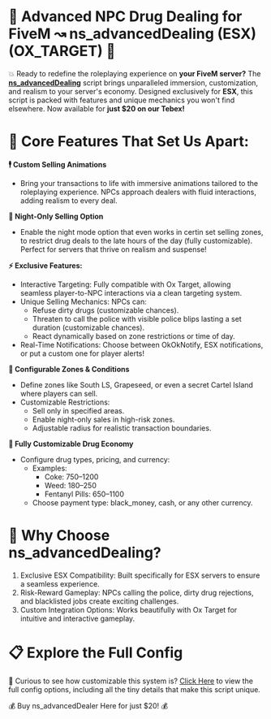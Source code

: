 # **💊 Advanced NPC Drug Dealing for FiveM ↝ ns_advancedDealing (ESX) (OX_TARGET) 💊**

💥 Ready to redefine the roleplaying experience on **your FiveM server?**  The [**ns_advancedDealing**]() script brings unparalleled immersion, customization, and realism to your server's economy. Designed exclusively for **ESX**, this script is packed with features and unique mechanics you won't find elsewhere. Now available for **just $20 on our Tebex!**


# **🎯 Core Features That Set Us Apart:**

**🕴 Custom Selling Animations**
  - Bring your transactions to life with immersive animations tailored to the roleplaying experience. NPCs approach dealers with fluid interactions, adding realism to every deal.

**🌙 Night-Only Selling Option**
  - Enable the night mode option that even works in certin set selling zones, to restrict drug deals to the late hours of the day (fully customizable). Perfect for servers that thrive on realism and suspense!

**⚡ Exclusive Features:**
  - Interactive Targeting: Fully compatible with Ox Target, allowing seamless player-to-NPC interactions via a clean targeting system.
  - Unique Selling Mechanics: NPCs can:
    - Refuse dirty drugs (customizable chances).
    - Threaten to call the police with visible police blips lasting a set duration (customizable chances).
    - React dynamically based on zone restrictions or time of day.
  - Real-Time Notifications: Choose between OkOkNotify, ESX notifications, or put a custom one for player alerts!

**📍 Configurable Zones & Conditions**
  - Define zones like South LS, Grapeseed, or even a secret Cartel Island where players can sell.
  - Customizable Restrictions:
    - Sell only in specified areas.
    - Enable night-only sales in high-risk zones.
    - Adjustable radius for realistic transaction boundaries.

**💸 Fully Customizable Drug Economy**
  - Configure drug types, pricing, and currency:
    - Examples:
      - Coke: $750–$1200
      - Weed: $180–$250
      - Fentanyl Pills: $650–$1100
    - Choose payment type: black_money, cash, or any other currency.


# **💎 Why Choose ns_advancedDealing?**
  1. Exclusive ESX Compatibility: Built specifically for ESX servers to ensure a seamless experience.
  2. Risk-Reward Gameplay: NPCs calling the police, dirty drug rejections, and blacklisted jobs create exciting challenges.
  3. Custom Integration Options: Works beautifully with Ox Target for intuitive and interactive gameplay.

# **📋 Explore the Full Config**
📖 Curious to see how customizable this system is? [Click Here](https://github.com/NickScripts/ns_advancedDealer/blob/main/config.lua) to view the full config options, including all the tiny details that make this script unique.

💰 Buy ns_advancedDealer Here for just $20! 💰
